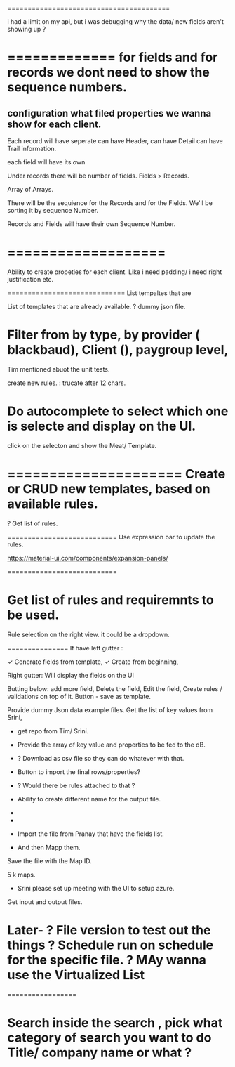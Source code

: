 
========================================

i had a limit on my api, but i was debugging why the data/ new fields aren't  showing up ?

=============
for fields and for records we dont need to show the sequence numbers.
========================================

configuration what filed properties we wanna show for each client.
--------
Each record will have seperate
can have Header,
can have Detail
can have Trail information.

each field will have its own

Under records there will be number of fields.
Fields > Records.

Array of Arrays.


There will be the sequience for the Records and for the Fields. We'll be sorting it by sequence Number.

Records and Fields will have their own Sequence Number.

===================
============================
Ability to create propeties for each client.
Like i need padding/ i need right justification etc.


=============================
List tempaltes that are

List of templates that are already available.
? dummy json file.

Filter from by type, by provider ( blackbaud), Client (), paygroup level,
=====================
Tim mentioned abuot the unit tests.

create new rules. : trucate after 12 chars.

Do autocomplete to select which one is selecte and display on the UI.
=====================
click on the selecton and show the Meat/ Template.

=====================
Create or CRUD new templates, based on available rules.
=====================
? Get list of rules.



===========================
Use expression bar to update the rules.

https://material-ui.com/components/expansion-panels/

===========================


Get list of rules and requiremnts to be used.
==================
Rule selection on the right view.
it could be a dropdown.


===============
If have left gutter :

 ✓ Generate fields from template,
 ✓ Create from beginning,


Right gutter:
  Will display the fields on the UI

Butting below:  add more field,
Delete the field,
Edit the field,
Create rules / validations on top of it.
Button - save as template.



Provide dummy Json data example files.
Get the list of key values from Srini,


- get repo from Tim/ Srini.
- Provide the array of key value and properties to be fed to the dB.
- ? Download as csv file so they can do whatever with that.

-  Button to import the final rows/properties?
- ? Would there be rules attached to that ?
- Ability to create different name for the output file.
-


-
- Import the file from Pranay that have the fields list.
- And then Mapp them.

Save the file with the Map ID.



5 k maps.

- Srini please set up meeting with the UI to setup azure.


Get input and output files.

Later-
? File version to test out the things
? Schedule run on schedule for the specific file.
? MAy wanna use the Virtualized List
=================

=================

Search
inside the search , pick what category of search you want to do
Title/ company name or what ?
=================

